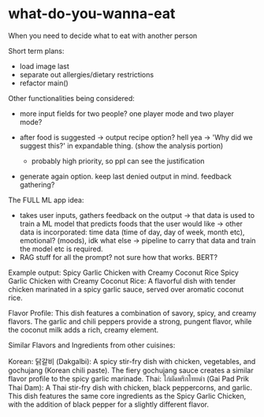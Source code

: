 # what-do-you-wanna-eat

When you need to decide what to eat with another person

Short term plans:
- load image last
- separate out allergies/dietary restrictions
- refactor main()

Other functionalities being considered:
- more input fields for two people? one player mode and two player mode?

- after food is suggested
  -> output recipe option? hell yea
  -> 'Why did we suggest this?' in expandable thing. (show the analysis portion)
    - probably high priority, so ppl can see the justification

- generate again option. keep last denied output in mind. feedback gathering?




The FULL ML app idea:
- takes user inputs, gathers feedback on the output
  -> that data is used to train a ML model that predicts foods that the user would like
  -> other data is incorporated: time data (time of day, day of week, month etc), emotional? (moods), idk what else
    -> pipeline to carry that data and train the model etc is required.
- RAG stuff for all the prompt? not sure how that works. BERT?






Example output:
Spicy Garlic Chicken with Creamy Coconut Rice
Spicy Garlic Chicken with Creamy Coconut Rice: A flavorful dish with tender chicken marinated in a spicy garlic sauce, served over aromatic coconut rice.

Flavor Profile: This dish features a combination of savory, spicy, and creamy flavors. The garlic and chili peppers provide a strong, pungent flavor, while the coconut milk adds a rich, creamy element.

Similar Flavors and Ingredients from other cuisines:

Korean: 닭갈비 (Dakgalbi): A spicy stir-fry dish with chicken, vegetables, and gochujang (Korean chili paste). The fiery gochujang sauce creates a similar flavor profile to the spicy garlic marinade.
Thai: ไก่ผัดพริกไทยดำ (Gai Pad Prik Thai Dam): A Thai stir-fry dish with chicken, black peppercorns, and garlic. This dish features the same core ingredients as the Spicy Garlic Chicken, with the addition of black pepper for a slightly different flavor.

